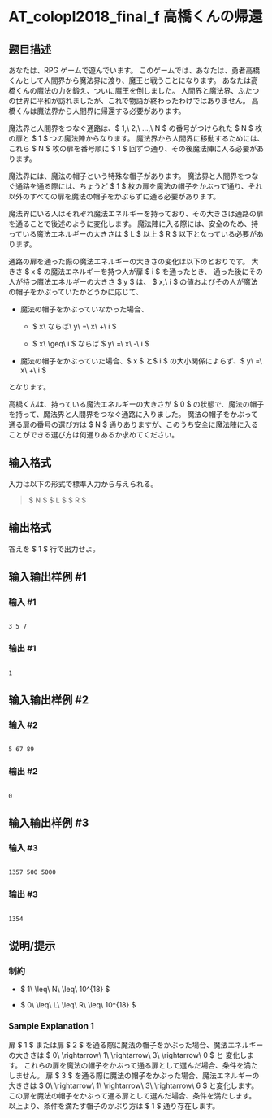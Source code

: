 # AT_colopl2018_final_f 高橋くんの帰還

## 题目描述

[problemUrl]: https://atcoder.jp/contests/colopl2018-final/tasks/colopl2018_final_f

あなたは、RPG ゲームで遊んでいます。 このゲームでは、あなたは、勇者高橋くんとして人間界から魔法界に渡り、魔王と戦うことになります。 あなたは高橋くんの魔法の力を鍛え、ついに魔王を倒しました。 人間界と魔法界、ふたつの世界に平和が訪れましたが、これで物語が終わったわけではありません。 高橋くんは魔法界から人間界に帰還する必要があります。

魔法界と人間界をつなぐ通路は、$ 1,\ 2,\ ...,\ N $ の番号がつけられた $ N $ 枚の扉と $ 1 $ つの魔法陣からなります。 魔法界から人間界に移動するためには、これら $ N $ 枚の扉を番号順に $ 1 $ 回ずつ通り、その後魔法陣に入る必要があります。

魔法界には、魔法の帽子という特殊な帽子があります。 魔法界と人間界をつなぐ通路を通る際には、ちょうど $ 1 $ 枚の扉を魔法の帽子をかぶって通り、それ以外のすべての扉を魔法の帽子をかぶらずに通る必要があります。

魔法界にいる人はそれぞれ魔法エネルギーを持っており、その大きさは通路の扉を通ることで後述のように変化します。 魔法陣に入る際には、安全のため、持っている魔法エネルギーの大きさは $ L $ 以上 $ R $ 以下となっている必要があります。

通路の扉を通った際の魔法エネルギーの大きさの変化は以下のとおりです。 大きさ $ x $ の魔法エネルギーを持つ人が扉 $ i $ を通ったとき、 通った後にその人が持つ魔法エネルギーの大きさ $ y $ は、 $ x,\ i $ の値およびその人が魔法の帽子をかぶっていたかどうかに応じて、

- 魔法の帽子をかぶっていなかった場合、
  - $ x\ ならば\ y\ =\ x\ +\ i $
  - $ x\ \geq\ i $ ならば $ y\ =\ x\ -\ i $
- 魔法の帽子をかぶっていた場合、$ x $ と$ i $ の大小関係によらず、$ y\ =\ x\ +\ i $

となります。

高橋くんは、持っている魔法エネルギーの大きさが $ 0 $ の状態で、魔法の帽子を持って、魔法界と人間界をつなぐ通路に入りました。 魔法の帽子をかぶって通る扉の番号の選び方は $ N $ 通りありますが、このうち安全に魔法陣に入ることができる選び方は何通りあるか求めてください。

## 输入格式

入力は以下の形式で標準入力から与えられる。

> $ N $ $ L $ $ R $

## 输出格式

答えを $ 1 $ 行で出力せよ。

## 输入输出样例 #1

### 输入 #1

```
3 5 7
```

### 输出 #1

```
1
```

## 输入输出样例 #2

### 输入 #2

```
5 67 89
```

### 输出 #2

```
0
```

## 输入输出样例 #3

### 输入 #3

```
1357 500 5000
```

### 输出 #3

```
1354
```

## 说明/提示

### 制約

- $ 1\ \leq\ N\ \leq\ 10^{18} $
- $ 0\ \leq\ L\ \leq\ R\ \leq\ 10^{18} $

### Sample Explanation 1

扉 $ 1 $ または扉 $ 2 $ を通る際に魔法の帽子をかぶった場合、魔法エネルギーの大きさは $ 0\ \rightarrow\ 1\ \rightarrow\ 3\ \rightarrow\ 0 $ と 変化します。 これらの扉を魔法の帽子をかぶって通る扉として選んだ場合、条件を満たしません。 扉 $ 3 $ を通る際に魔法の帽子をかぶった場合、魔法エネルギーの大きさは $ 0\ \rightarrow\ 1\ \rightarrow\ 3\ \rightarrow\ 6 $ と変化します。 この扉を魔法の帽子をかぶって通る扉として選んだ場合、条件を満たします。 以上より、条件を満たす帽子のかぶり方は $ 1 $ 通り存在します。